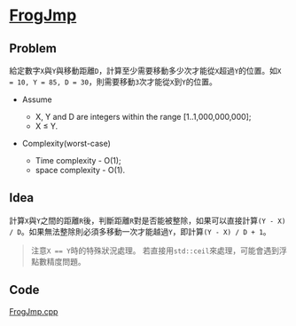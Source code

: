 # [FrogJmp](https://codility.com/programmers/lessons/3-time_complexity/frog_jmp/)

## Problem

給定數字`X`與`Y`與移動距離`D`，計算至少需要移動多少次才能從`X`超過`Y`的位置。如`X = 10, Y = 85, D = 30`，則需要移動`3`次才能從`X`到`Y`的位置。

- Assume
  - X, Y and D are integers within the range [1..1,000,000,000];
  - X ≤ Y.

- Complexity(worst-case)
  - Time complexity - O(1);
  - space complexity - O(1).

## Idea

計算`X`與`Y`之間的距離`R`後，判斷距離`R`對是否能被整除，如果可以直接計算`(Y - X) / D`。如果無法整除則必須多移動一次才能越過`Y`，即計算`(Y - X) / D + 1`。

> 注意`X == Y`時的特殊狀況處理。
> 若直接用`std::ceil`來處理，可能會遇到浮點數精度問題。

## Code

[FrogJmp.cpp](FrogJmp.cpp)